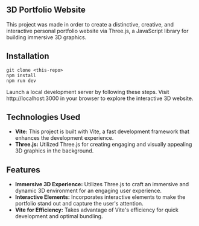 ## 3D Portfolio Website
This project was made in order to create a distinctive, creative, and interactive personal portfolio website via Three.js, a JavaScript library for building immersive 3D graphics.

## Installation
```
git clone <this-repo>
npm install
npm run dev
```
Launch a local development server by following these steps. Visit http://localhost:3000 in your browser to explore the interactive 3D website.

## Technologies Used
 *  **Vite:** This project is built with Vite, a fast development framework that enhances the development experience.<br>
 *  **Three.js:** Utilized Three.js for creating engaging and visually appealing 3D graphics in the background.

## Features
* **Immersive 3D Experience:** Utilizes Three.js to craft an immersive and dynamic 3D environment for an engaging user experience.<br>
* **Interactive Elements:** Incorporates interactive elements to make the portfolio stand out and capture the user's attention.<br>
* **Vite for Efficiency:** Takes advantage of Vite's efficiency for quick development and optimal bundling.<br>
